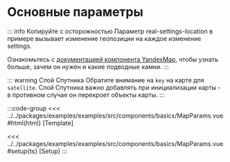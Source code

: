 # Основные параметры

<script lang="ts" setup>
import MapComponent from 'examples/src/components/basics/MapParams.vue';
</script>

<map-component/>

::: info Копируйте с осторожностью
Параметр real-settings-location в примере вызывает изменение геопозиции на каждое изменение settings.

Ознакомьтесь с [документацией компонента YandexMap](/components/map), чтобы узнать больше, зачем он нужен и какие подводные камни.
:::

::: warning Слой Спутника
Обратите внимание на `key` на карте для `satellite`. Слой Спутника важно добавлять при инициализации карты - в противном случае он перекроет объекты карты.
:::

:::code-group
<<< ../../packages/examples/examples/src/components/basics/MapParams.vue#html{html} [Template]

<<< ../../packages/examples/examples/src/components/basics/MapParams.vue#setup{ts} [Setup]
:::
